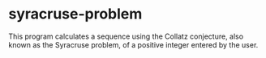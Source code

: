 # syracruse-problem
This program calculates a sequence using the Collatz conjecture, also known as the Syracruse problem, of a positive integer entered by the user.
